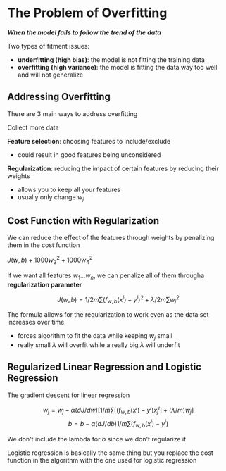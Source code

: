 # The Problem of Overfitting

**_When the model fails to follow the trend of the data_**

Two types of fitment issues:

- **underfitting (high bias)**: the model is not fitting the training data
- **overfitting (high variance)**: the model is fitting the data way too well and will not generalize

## Addressing Overfitting

There are 3 main ways to address overfitting

Collect more data

**Feature selection**: choosing features to include/exclude

- could result in good features being unconsidered

**Regularization**: reducing the impact of certain features by reducing their weights

- allows you to keep all your features
- usually only change $w_j$

## Cost Function with Regularization

We can reduce the effect of the features through weights by penalizing them in the cost function

$J(w,b) + 1000w_3^2 + 1000w_4^2$

If we want all features $w_1 ... w_n$, we can penalize all of them througha **regularization parameter**

$$J(w,b) = 1/2m \sum (f_{w,b}(x^i) - y^i)^2 + \lambda/2m \sum w_j^2$$

The formula allows for the regularization to work even as the data set increases over time

- forces algorithm to fit the data while keeping $w_j$ small
- really small $\lambda$ will overfit while a really big $\lambda$ will underfit

## Regularized Linear Regression and Logistic Regression

The gradient descent for linear regression

$$w_j = w_j - \alpha (dJ/dw)[1/m \sum[(f_{w,b}(x^i) - y^i)x_j^i] + (\lambda/m)w_j]$$
$$b = b -\alpha (dJ/db) 1/m \sum (f_{w,b}(x^i) - y^i) $$

We don't include the lambda for $b$ since we don't regularize it

Logistic regression is basically the same thing but you replace the cost function in the algorithm with the one used for logistic regression
